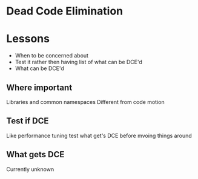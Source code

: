 # Dead Code Elimination

# Lessons
- When to be concerned about
- Test it rather then having list of what can be DCE'd
- What can be DCE'd

## Where important
Libraries and common namespaces
Different from code motion

## Test if DCE
Like performance tuning test what get's DCE before mvoing things around

## What gets DCE
Currently unknown
